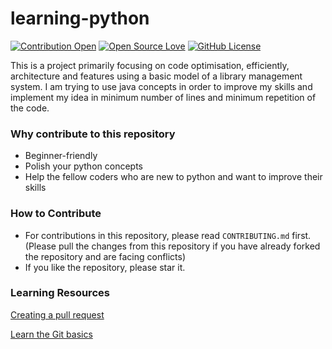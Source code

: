 # learning-python

[![Contribution Open](https://img.shields.io/badge/contributions-welcome-brightgreen.svg?style=flat)](https://github.com/5AbhishekSaxena/learning-python/blob/master/CONTRIBUTING.md)
[![Open Source Love](https://badges.frapsoft.com/os/v1/open-source.svg?v=103)](https://github.com/5AbhishekSaxena/learning-python/issues)
[![GitHub License](https://img.shields.io/github/license/mashape/apistatus.svg)](https://github.com/5AbhishekSaxena/learning-python/blob/master/LICENSE)

This is a project primarily focusing on code optimisation, efficiently, architecture and features using a basic model of a library management system. I am trying to use java concepts in order to improve my skills and implement my idea in minimum number of lines and minimum repetition of the code.


### Why contribute to this repository
- Beginner-friendly
- Polish your python concepts
- Help the fellow coders who are new to python and want to improve their skills

### How to Contribute
- For contributions in this repository, please read `CONTRIBUTING.md` first. (Please pull the changes from this repository if you have already forked the repository and are facing conflicts)
- If you like the repository, please star it.

### Learning Resources

[Creating a pull request](https://services.github.com/on-demand/intro-to-github/create-pull-request)

[Learn the Git basics](https://try.github.io)
